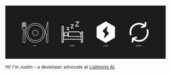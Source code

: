 ![](EatSleepCodeRepeat.png)

Hi! I'm Justin – a developer advocate at [Lightning AI](https://github.com/Lightning-AI).
